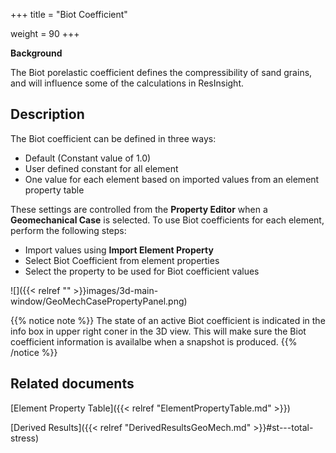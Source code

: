 +++
title = "Biot Coefficient"

weight = 90
+++


**Background**

The Biot porelastic coefficient defines the compressibility of sand grains, and will influence some of the calculations in ResInsight.

## Description
The Biot coefficient can be defined in three ways:

- Default (Constant value of 1.0)
- User defined constant for all element
- One value for each element based on imported values from an element property table

These settings are controlled from the **Property Editor** when a **Geomechanical Case** is selected. To use Biot coefficients for each element, perform the following steps:
- Import values using **Import Element Property**
- Select Biot Coefficient from element properties
- Select the property to be used for Biot coefficient values

![]({{< relref "" >}}images/3d-main-window/GeoMechCasePropertyPanel.png)

{{% notice note %}}
The state of an active Biot coefficient is indicated in the info box in upper right coner in the 3D view. This will  make sure the Biot coefficient information is availalbe when a snapshot is produced.
{{% /notice %}}

## Related documents

[Element Property Table]({{< relref "ElementPropertyTable.md" >}})

[Derived Results]({{< relref "DerivedResultsGeoMech.md" >}}#st---total-stress)